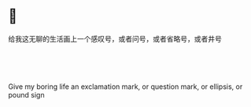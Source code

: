 # 🤨

给我这无聊的生活画上一个感叹号，或者问号，或者省略号，或者井号

<br>
<br>
<br>

Give my boring life an exclamation mark, or question mark, or ellipsis, or pound sign